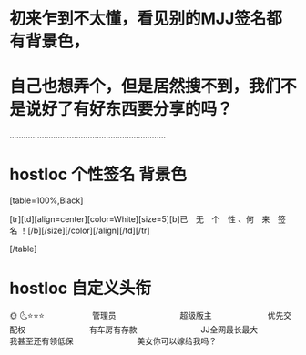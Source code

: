 # 初来乍到不太懂，看见别的MJJ签名都有背景色，

# 自己也想弄个，但是居然搜不到，我们不是说好了有好东西要分享的吗？

....................................................................

# hostloc 个性签名 背景色


[table=100%,Black]

[tr][td][align=center][color=White][size=5][b]已　无　个　性 、何　来　签　名 ！[/b][/size][/color][/align][/td][/tr]

[/table]


#
#
#


# hostloc 自定义头衔	

🌞 🌜⭐⭐⭐　　　　　　管理员　　　　　　　　超级版主　　　　　　　优先交配权　　　　　　　　有车房有存款　　　　　　　　JJ全网最长最大　　　　　　　　我甚至还有领低保　　　　　　　　美女你可以嫁给我吗？

